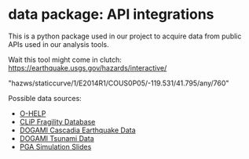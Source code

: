 # data package: API integrations
This is a python package used in our project to acquire data from public APIs used in our analysis tools.

Wait this tool might come in clutch: https://earthquake.usgs.gov/hazards/interactive/

"hazws/staticcurve/1/E2014R1/COUS0P05/-119.531/41.795/any/760"

Possible data sources:
- [O-HELP](http://ohelp.oregonstate.edu/)
- [CLiP Fragility Database](https://clip.engr.oregonstate.edu/CLiPFragilityDatabase/)
- [DOGAMI Cascadia Earthquake Data](https://www.oregongeology.org/pubs/dds/p-OSHD-1.htm)
- [DOGAMI Tsunami Data](https://www.oregongeology.org/pubs/ofr/p-O-22-07.htm)
- [PGA Simulation Slides](https://earthquake.usgs.gov/hazards/interactive/)

